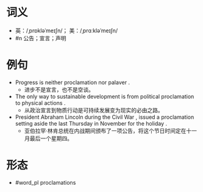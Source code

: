 # 词义
- 英：/ˌprɒkləˈmeɪʃn/； 美：/ˌprɑːkləˈmeɪʃn/
- #n 公告；宣言；声明
# 例句
- Progress is neither proclamation nor palaver .
	- 进步不是宣言，也不是空谈。
- The only way to sustainable development is from political proclamation to physical actions .
	- 从政治宣言到物质行动是可持续发展变为现实的必由之路。
- President Abraham Lincoln during the Civil War , issued a proclamation setting aside the last Thursday in November for the holiday .
	- 亚伯拉罕·林肯总统在内战期间颁布了一项公告，将这个节日时间定在十一月最后一个星期四。
# 形态
- #word_pl proclamations
